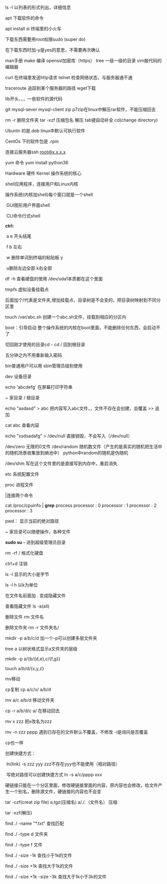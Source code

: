 ls -l 以列表的形式列出，详细信息

apt 下载软件的命令

apt install sl   终端里的小火车

下载东西需要用root权限sudo  (super do)

在下载东西时加-y是yes的意思，不需要再次确认

man手册 make 编译 openssl加密库（https） tree 一级一级的目录  vim敲代码的编辑器

curl 在终端里发送http请求 	telnet	检查网络状态，与服务器通不通 

traceroute 追踪到某个服务器的路径  wget下载

lib开头，，，一些软件的源代码

git  mysql-sever  mysql-client   zip   p7zip在linux中解压rar软件，不能压缩回去

rm -r  删除文件夹    tar -xzf 压缩包名   解压    tab键自动补全   cd(change directory)

Ubuntn  的是.deb  linux中默认可执行软件



CentOs  下的软件包是  .rpm

连接云服务器ssh root@x.x.x.x

yum  命令  yum install python36







Hardware   硬件   Kernel 操作系统的核心

shell应用程序，连接用户和Linux内核

操作系统(内核加shell)每个窗口就是一个shell

​	GUI图形用户界面shell

​	CLI命令行式shell

**ctrl:**

​	a  e 开头结尾

​	f  b  左右

​	w 删除单词到终端的粘贴板  y

​	u删除左边全部   k右全部







df -h 查看硬盘的使用 		/dev/sda1本质都在这个里面

tmpfs  虚拟设备挂载点

后面加个/代表是文件夹,增加挂载点，目录树是不会变的，把目录树映射到不同分区里

touch /var/abc.sh    创建一个abc.sh文件，挂载到相应的分区内

boot：引导启动 	整个操作系统的内核在boot里面，不能删除任何东西，会启动不了

切回刚才使用的目录cd -			 cd /   回到根目录

五分钟之内不用重新输入密码

bin普通用户可以用  sbin管理员级别使用

dev 设备目录

echo 'abcdefg'   在屏幕打印字符串

~  家目录  / 根目录

echo "asdasd" > abc  把内容写入abc文件，，文件不存在会创建，会覆盖    	>>  追加

cat abc 查看内容

 echo "xsdsadafg" > /dev/null 直接销毁，不会写入（/dev/null）

/dev/zero   无限的0文件   /dev/random  随机数文件（产生的是真实的随机把生活中的随机场景收集放到熵池中）   python中random的随机是伪随机

/dev/shm   写在这个文件里的是直接写到内存中，重启消失

etc  系统配置文件

proc  进程文件

|连接两个命令

 cat /proc/cpuinfo | **grep** process
processor	: 0
processor	: 1
processor	: 2
processor	: 3

pwd： 显示当前的绝对路径

~ 家目录可以随便操作，各种文件

**sudo  su  -**  进到超级管理员目录

rm -rf  / 格式化硬盘

ctrl+d 注销

ls -l  显示的大小是字节

ls -l h 以k为单位

在文件名前面加   .   变成隐藏文件

查看隐藏文件  ls -a(all)

删除文件  rm  文件名

删除文件夹 rm -r 文件夹名/

mkdir -p a/b/c/d   加一个-p可以创建多层文件夹

tree a  以树状格式显示a文件夹的层级

mkdir -p a/{b/{d,e},c/{f,g}}

touch a/b/d/{x,y,z}

mv移动

cp复制  cp a/c/x/ a/b/d

mv a/c a/b/d  移动文件夹

cp -r a/b/d/c a/   在移动回去

mv x zzz   把x改名为zzz



mv -n zzz pppp  遇到已存在的文件默认不覆盖，不修改		-i是询问是否覆盖

cp也一样

创建快捷方式：

​	ln(link) -s zzz yyy   zzz不存在yyy也不能使用（相对路径）

​	写绝对路径可以创建快捷方式  ln -s a/c/pppp xxx

硬链接只能在一个分区里面，修改硬链接里面的内容，原内容也会修改，给文件产生一个别名，删除源文件，硬链接的内容也不会变

tar -czf(creat zip file)  a.tgz(压缩名)  a/./.（文件名）	压缩

tar -xzf(解压)

find ./ -name "*.txt"  查找匹配

find ./ -type d  文件夹

find ./ -type f  文件

 find ./ -size -1k 查找小于1k的文件

 find ./ -size +1k 查找大于1k的文件

 find ./ -size +1k -size -3k 查找大于1k小于3k的文件